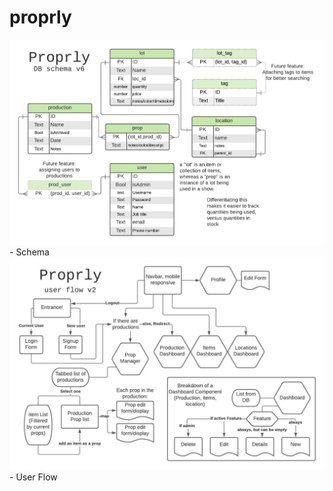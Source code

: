 # proprly

![DB diagram v6](./Development/dbSchemaV6.png) - Schema 
![user flow v2](./Development/userFlowV2.jpeg) - User Flow
